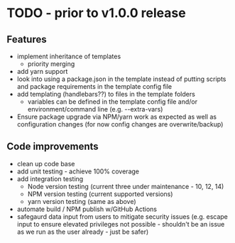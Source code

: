 # TODO - prior to v1.0.0 release

## Features

- implement inheritance of templates
  - priority merging
- add yarn support
- look into using a package.json in the template instead of putting scripts and package requirements in the template config file
- add templating (handlebars??) to files in the template folders
  - variables can be defined in the template config file and/or environment/command line (e.g. --extra-vars)
- Ensure package upgrade via NPM/yarn work as expected as well as configuration changes (for now config changes are overwrite/backup)

## Code improvements

- clean up code base
- add unit testing - achieve 100% coverage
- add integration testing
  - Node version testing (current three under maintenance - 10, 12, 14)
  - NPM version testing (current supported versions)
  - yarn version testing (same as above)
- automate build / NPM publish w/GitHub Actions
- safegaurd data input from users to mitigate security issues (e.g. escape input to ensure elevated privileges not possible - shouldn't be an issue as we run as the user already - just be safer)
